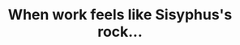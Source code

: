 ---
layout:       post
title:        "When work feels like Sisyphus's rock..."
url:          "/posts/motivation.html"
canonical_url: "/posts/motivation.html"
redirect_to: /posts/motivation.html
---